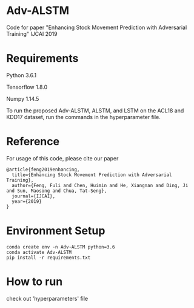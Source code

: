 # Adv-ALSTM
Code for paper "Enhancing Stock Movement Prediction with Adversarial Training" IJCAI 2019

# Requirements
Python 3.6.1

Tensorflow 1.8.0

Numpy 1.14.5

To run the proposed Adv-ALSTM, ALSTM, and LSTM on the ACL18 and KDD17 dataset, run the commands in the hyperparameter file.

# Reference
For usage of this code, please cite our paper
```
@article{feng2019enhancing,
  title={Enhancing Stock Movement Prediction with Adversarial Training},
  author={Feng, Fuli and Chen, Huimin and He, Xiangnan and Ding, Ji and Sun, Maosong and Chua, Tat-Seng},
  journal={IJCAI},
  year={2019}
}
```
# Environment Setup
```
conda create env -n Adv-ALSTM python=3.6
conda activate Adv-ALSTM
pip install -r requirements.txt
```

# How to run
check out 'hyperparameters' file